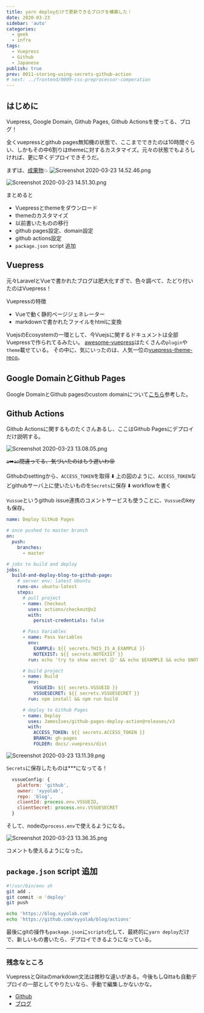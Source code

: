 ```yaml
---
title: yarn deployだけで更新できるブログを構築した！
date: 2020-03-23
sidebar: 'auto'
categories:
  - geek
  - infra
tags:
  - Vuepress
  - Github
  - Japanese
publish: true
prev: 0011-storing-using-secrets-github-action
# next: ../frontend/0009-css-preprocessor-comperation
---
```


## はじめに

Vuepress, Google Domain, Github Pages, Github Actionsを使ってる、ブログ！

全くvuepressとgithub pages無知機の状態で、ここまでできたのは10時間ぐらい、しかもその中6割りはthemeに対するカスタマイズ。元々の状態でもよろしければ、更に早くデプロイできそうだ。

まずは、[成果物](https://blog.xyyolab.com)💥
![Screenshot 2020-03-23 14.52.46.png](https://qiita-image-store.s3.ap-northeast-1.amazonaws.com/0/470919/ce2736e5-9fbc-fc85-4a4b-820346a24484.png)

![Screenshot 2020-03-23 14.51.30.png](https://qiita-image-store.s3.ap-northeast-1.amazonaws.com/0/470919/6b7ad773-f43c-e6ae-1613-f54b8a5027c5.png)

まとめると
 - Vuepressとthemeをダウンロード
 - themeのカスタマイズ
 - 以前書いたものの移行
 - github pages設定、domain設定
 - github actions設定
 - `package.json` script 追加

## Vuepress

元々LaravelとVueで書かれたブログは肥大化すぎで、色々調べて、たどり付いたのはVuepress！

Vuepressの特徴

 - Vueで動く静的ページジェネレーター
 - markdownで書かれたファイルをhtmlに変換

VuejsのEcosystemの一環として、今Vuejsに関するドキュメントは全部Vuepressで作られてるみたい。
[awesome-vuepress](https://github.com/vuepressjs/awesome-vuepress)はたくさんの`plugin`や`theme`載せている。
その中に、気にいったのは、人気一位の[vuepress-theme-reco](https://vuepress-theme-reco.recoluan.com/en/)。

## Google DomainとGithub Pages

Google DomainとGithub pagesのcustom domainについて[こちら](https://dev.to/trentyang/how-to-setup-google-domain-for-github-pages-1p58)参考した。

## Github Actions

Github Actionsに関するものたくさんあるし、ここはGithub Pagesにデプロイだけ説明する。

![Screenshot 2020-03-23 13.08.05.png](https://qiita-image-store.s3.ap-northeast-1.amazonaws.com/0/470919/6d81c510-7f25-a039-5087-f07854d6d75e.png)

~~`a`➡️`an`間違ってる、気づいたのはもう遅いわ😵~~

Githubのsettingから、`ACCESS_TOKEN`を取得
⬇️
上の図のように、`ACCESS_TOKEN`などgithubサーバ上に使いたいものを`Secrets`に保存
⬇️
workflowを書く

`Vussue`というgithub issue連携のコメントサービスも使うことに、`Vussue`のkeyも保存。

```yaml
name: Deploy GitHub Pages

# once pushed to master branch
on:
  push:
    branches:
      - master

# jobs to build and deploy
jobs:
  build-and-deploy-blog-to-github-page:
    # server env: latest Ubuntu
    runs-on: ubuntu-latest
    steps:
      # pull project
      - name: Checkout
        uses: actions/checkout@v2
        with:
          persist-credentials: false

      # Pass Variables
      - name: Pass Variables
        env:
          EXAMPLE: ${{ secrets.THIS_IS_A_EXAMPLE }}
          NOTEXIST: ${{ secrets.NOTEXIST }}
        run: echo 'try to show secret 😉' && echo $EXAMPLE && echo $NOTEXIST

      # build project
      - name: Build
        env:
          VSSUEID: ${{ secrets.VSSUEID }}
          VSSUESECRET: ${{ secrets.VSSUESECRET }}
        run: npm install && npm run build

      # deploy to Github Pages
      - name: Deploy
        uses: JamesIves/github-pages-deploy-action@releases/v3
        with:
          ACCESS_TOKEN: ${{ secrets.ACCESS_TOKEN }}
          BRANCH: gh-pages
          FOLDER: docs/.vuepress/dist


```

![Screenshot 2020-03-23 13.11.39.png](https://qiita-image-store.s3.ap-northeast-1.amazonaws.com/0/470919/e72b8478-89cb-6f45-f406-e6938f81e1c7.png)

`Secrets`に保存したものは***になってる！

```js
  vssueConfig: {
    platform: 'github',
    owner: 'xyyolab',
    repo: 'blog',
    clientId: process.env.VSSUEID,
    clientSecret: process.env.VSSUESECRET
  }
```

そして、nodeの`process.env`で使えるようになる。

![Screenshot 2020-03-23 13.36.35.png](https://qiita-image-store.s3.ap-northeast-1.amazonaws.com/0/470919/0a508150-59e8-948c-4601-b57012db2ed6.png)

コメントも使えるようになった。

## `package.json` script 追加

```sh
#!/usr/bin/env sh
git add .
git commit -m 'deploy'
git push

echo 'https://blog.xyyolab.com'
echo 'https://github.com/xyyolab/blog/actions'
```
最後にgitの操作も`package.json`に`scripts`化して、最終的に`yarn deploy`だけで、新しいもの書いたら、デプロイできるようになっている。


---
### 残念なところ
VuepressとQiitaのmarkdown文法は微秒な違いがある。今後もしQittaも自動デプロイの一部としてやりたいなら、手動で編集しかないかな。


- [Github](https://github.com/xyyolab)
- [ブログ](https://blog.xyyolab.com)
